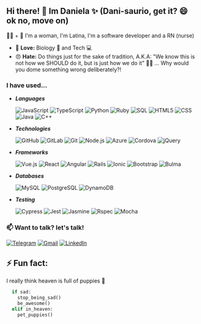 ## Hi there! 👋 Im Daniela ✨ (Dani-saurio, get it? 😄 ok no, move on)

👩‍💻 + 💉 I'm a woman, I'm Latina, I'm a software developer and a RN (nurse)
 - 💖 **Love:** Biology 🧬 and Tech 💻
 - 😠 **Hate:** Do things just for the sake of tradition, A.K.A: "We know this is not how we SHOULD do it, but is just how we do it" 🤷‍♀️ ... Why would you dome something wrong deliberately?! 


### I have used...

* ***Languages***

  ![JavaScript](https://img.shields.io/badge/-JavaScript-000000?style=flat&logo=javascript)
  ![TypeScript](https://img.shields.io/badge/-TypeScript-000000?style=flat&logo=typescript&logoColor=007ACC)
  ![Python](https://img.shields.io/badge/-Python-000000?style=flat&logo=python)
  ![Ruby](https://img.shields.io/badge/-Ruby-000000?style=flat&logo=ruby&logoColor=red)
  ![SQL](https://img.shields.io/badge/-SQL-000000?style=flat&logo=MySQL)
  ![HTML5](https://img.shields.io/badge/-HTML5-000000?style=flat&logo=HTML5)
  ![CSS](https://img.shields.io/badge/-CSS3-000000?style=flat&logo=css3&logoColor=007ACC)
  ![Java](https://img.shields.io/badge/-Java-000000?style=flat&logo=Java)
  ![C++](https://img.shields.io/badge/-C++-000000?style=flat&logo=C%2B%2B&logoColor=00599C)

* ***Technologies***

  ![GitHub](https://img.shields.io/badge/-GitHub-222222?style=flat&logo=github&logoColor=FFFFFF)
  ![GitLab](https://img.shields.io/badge/-GitLab-222222?style=flat&logo=gitLab&logoColor=#FCA121)
  ![Git](https://img.shields.io/badge/-Git-222222?style=flat&logo=git&logoColor=F05032)
  ![Node.js](https://img.shields.io/badge/-Node.js-222222?style=flat&logo=node.js&logoColor=339933)
  ![Azure](https://img.shields.io/badge/-Azure-000000?style=flat&logo=microsoft-azure&logoColor=0089D6)
  ![Cordova](https://img.shields.io/badge/-Cordova-000000?style=flat&logo=apache-cordova&logoColor=E8E8E8)
  ![jQuery](https://img.shields.io/badge/-jQuery-222222?style=flat&logo=jQuery&logoColor=0769AD)

* ***Frameworks***

  ![Vue.js](https://img.shields.io/badge/-Vue.js-000000?style=flat&logo=Vue.js&logoColor=#4FC08D)
  ![React](https://img.shields.io/badge/-React-000000?style=flat&logo=React&logoColor=#61DAFB)
  ![Angular](https://img.shields.io/badge/-Angular-222222?style=flat&logo=Angular&logoColor=E23237)
  ![Rails](https://img.shields.io/badge/-Rails-000000?style=flat&logo=ruby-on-rails&logoColor=CC0000)
  ![Ionic](https://img.shields.io/badge/-Ionic-000000?style=flat&logo=ionic&logoColor=3880FF)
  ![Bootstrap](https://img.shields.io/badge/-Bootstrap-000000?style=flat&logo=bootstrap&logoColor=563D7C)
  ![Bulma](https://img.shields.io/badge/-Bulma-000000?style=flat&logo=Bulma&logoColor=#00D1B2)

* ***Databases***

  ![MySQL](https://img.shields.io/badge/-MySQL-222222?style=flat&logo=mysql&logoColor=4479A1)
  ![PostgreSQL](https://img.shields.io/badge/-PostgreSQL-000000?style=flat&logo=postgresql&logoColor=336791)
  ![DynamoDB](https://img.shields.io/badge/-AmazonDynamoDB-000000?style=flat&logo=amazondynamodb&logoColor=4053D6)
  
* ***Testing***

  ![Cypress](https://img.shields.io/badge/-Cypress-000000?style=flat&logo=cypress&logoColor=17202C)
  ![Jest](https://img.shields.io/badge/-jest-000000?style=flat&logo=jest&logoColor=C21325)
  ![Jasmine](https://img.shields.io/badge/-Jasmine-000000?style=flat&logo=jasmine&logoColor=8A4182)
  ![Rspec](https://img.shields.io/badge/-Rspec-000000?style=flat&logo=rubygems&logoColor=E9573F)
  ![Mocha](https://img.shields.io/badge/-Mocha-000000?style=flat&logo=Mocha&logoColor=#8D6748)
  
  

### 📫 Want to talk? let's talk!

  [![Telegram](https://img.shields.io/badge/-TELEGRAM-2CA5E0?style=for-the-badge&logo=telegram&logoColor=white)](https://t.me/Danisaurio)
  [![Gmail](https://img.shields.io/badge/-GMAIL-D14836?style=for-the-badge&logo=gmail&logoColor=white)](mailto:danisaurio@gmail.com)
  [![LinkedIn](https://img.shields.io/badge/-LINKEDIN-0077B5?style=for-the-badge&logo=linkedin&logoColor=white)](https://www.linkedin.com/in/daniela-vidal-canas-30a005192/)

## ⚡ Fun fact: 
I really think heaven is full of puppies 🐶

  ```python
    if sad:
      stop_being_sad()
      be_awesome()
    elif in_heaven:
      pet_puppies()
  ```

